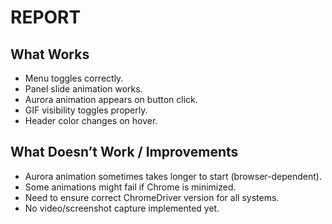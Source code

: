 # REPORT

## What Works
- Menu toggles correctly.
- Panel slide animation works.
- Aurora animation appears on button click.
- GIF visibility toggles properly.
- Header color changes on hover.

## What Doesn’t Work / Improvements
- Aurora animation sometimes takes longer to start (browser-dependent).
- Some animations might fail if Chrome is minimized.
- Need to ensure correct ChromeDriver version for all systems.
- No video/screenshot capture implemented yet.

